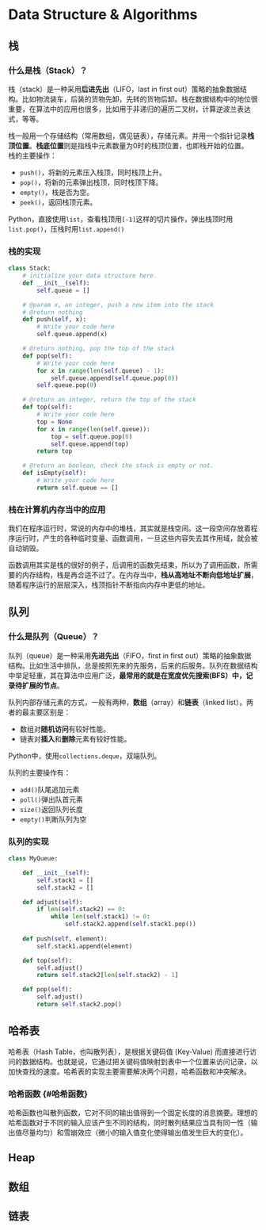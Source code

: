 # Data Structure & Algorithms



## 栈

### 什么是栈（Stack）？

栈（stack）是一种采用**后进先出**（LIFO，last in first out）策略的抽象数据结构。比如物流装车，后装的货物先卸，先转的货物后卸。栈在数据结构中的地位很重要，在算法中的应用也很多，比如用于非递归的遍历二叉树，计算逆波兰表达式，等等。

栈一般用一个存储结构（常用数组，偶见链表），存储元素。并用一个指针记录**栈顶位置**。**栈底位置**则是指栈中元素数量为0时的栈顶位置，也即栈开始的位置。  
栈的主要操作：

* `push()`，将新的元素压入栈顶，同时栈顶上升。
* `pop()`，将新的元素弹出栈顶，同时栈顶下降。
* `empty()`，栈是否为空。
* `peek()`，返回栈顶元素。

Python，直接使用`list`，查看栈顶用`[-1]`这样的切片操作，弹出栈顶时用`list.pop()`，压栈时用`list.append()`

### 栈的实现

```python
class Stack:
    # initialize your data structure here.
    def __init__(self):
        self.queue = []

    # @param x, an integer, push a new item into the stack
    # @return nothing
    def push(self, x):
        # Write your code here
        self.queue.append(x)

    # @return nothing, pop the top of the stack
    def pop(self):
        # Write your code here
        for x in range(len(self.queue) - 1):
            self.queue.append(self.queue.pop(0))
        self.queue.pop(0)

    # @return an integer, return the top of the stack
    def top(self):
        # Write your code here
        top = None
        for x in range(len(self.queue)):
            top = self.queue.pop(0)
            self.queue.append(top)
        return top

    # @return an boolean, check the stack is empty or not.
    def isEmpty(self):
        # Write your code here
        return self.queue == []
```

### 栈在计算机内存当中的应用

我们在程序运行时，常说的内存中的堆栈，其实就是栈空间。这一段空间存放着程序运行时，产生的各种临时变量、函数调用，一旦这些内容失去其作用域，就会被自动销毁。

函数调用其实是栈的很好的例子，后调用的函数先结束，所以为了调用函数，所需要的内存结构，栈是再合适不过了。在内存当中，**栈从高地址不断向低地址扩展**，随着程序运行的层层深入，栈顶指针不断指向内存中更低的地址。

## 队列

### 什么是队列（Queue）？

队列（queue）是一种采用**先进先出**（FIFO，first in first out）策略的抽象数据结构。比如生活中排队，总是按照先来的先服务，后来的后服务。队列在数据结构中举足轻重，其在算法中应用广泛，**最常用的就是在宽度优先搜索\(BFS）中，记录待扩展的节点**。

队列内部存储元素的方式，一般有两种，**数组**（array）和**链表**（linked list）。两者的最主要区别是：

* 数组对**随机访问**有较好性能。
* 链表对**插入**和**删除**元素有较好性能。

Python中，使用`collections.deque`，双端队列。

队列的主要操作有：

* `add()`队尾追加元素
* `poll()`弹出队首元素
* `size()`返回队列长度
* `empty()`判断队列为空

### 队列的实现

```python
class MyQueue:

    def __init__(self):
        self.stack1 = []
        self.stack2 = []

    def adjust(self):
        if len(self.stack2) == 0:
            while len(self.stack1) != 0:
                self.stack2.append(self.stack1.pop())
                
    def push(self, element):
        self.stack1.append(element)

    def top(self):
        self.adjust()
        return self.stack2[len(self.stack2) - 1]

    def pop(self):
        self.adjust()
        return self.stack2.pop()
```

## 哈希表

哈希表（Hash Table，也叫散列表），是根据关键码值 \(Key-Value\) 而直接进行访问的数据结构。也就是说，它通过把关键码值映射到表中一个位置来访问记录，以加快查找的速度。哈希表的实现主要需要解决两个问题，哈希函数和冲突解决。

### 哈希函数 {#哈希函数}

哈希函数也叫散列函数，它对不同的输出值得到一个固定长度的消息摘要。理想的哈希函数对于不同的输入应该产生不同的结构，同时散列结果应当具有同一性（输出值尽量均匀）和雪崩效应（微小的输入值变化使得输出值发生巨大的变化）。  


## Heap

## 数组

## 链表

